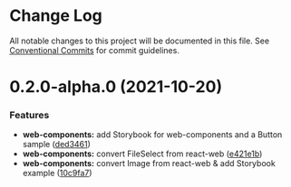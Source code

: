 # Change Log

All notable changes to this project will be documented in this file.
See [Conventional Commits](https://conventionalcommits.org) for commit guidelines.

# 0.2.0-alpha.0 (2021-10-20)


### Features

* **web-components:** add Storybook for web-components and a Button sample ([ded3461](https://github.com/compassion-gds/compassion-gds/commit/ded3461dda2794159d594aa6ba86ea7c1bf20280))
* **web-components:** convert FileSelect from react-web ([e421e1b](https://github.com/compassion-gds/compassion-gds/commit/e421e1b05dbf56038b5cb37d3bbe50566f812b29))
* **web-components:** convert Image from react-web & add Storybook example ([10c9fa7](https://github.com/compassion-gds/compassion-gds/commit/10c9fa770d49fe1d1c650368445f7046ccf58f85))
